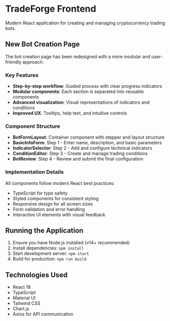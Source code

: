 # TradeForge Frontend

Modern React application for creating and managing cryptocurrency trading bots.

## New Bot Creation Page

The bot creation page has been redesigned with a more modular and user-friendly approach:

### Key Features

- **Step-by-step workflow**: Guided process with clear progress indicators
- **Modular components**: Each section is separated into reusable components
- **Advanced visualization**: Visual representations of indicators and conditions
- **Improved UX**: Tooltips, help text, and intuitive controls

### Component Structure

- **BotFormLayout**: Container component with stepper and layout structure
- **BasicInfoForm**: Step 1 - Enter name, description, and basic parameters
- **IndicatorSelector**: Step 2 - Add and configure technical indicators 
- **ConditionEditor**: Step 3 - Create and manage trading conditions
- **BotReview**: Step 4 - Review and submit the final configuration

### Implementation Details

All components follow modern React best practices:
- TypeScript for type safety
- Styled components for consistent styling
- Responsive design for all screen sizes
- Form validation and error handling
- Interactive UI elements with visual feedback

## Running the Application

1. Ensure you have Node.js installed (v14+ recommended)
2. Install dependencies: `npm install`
3. Start development server: `npm start`
4. Build for production: `npm run build`

## Technologies Used

- React 18
- TypeScript
- Material UI
- Tailwind CSS
- Chart.js
- Axios for API communication 